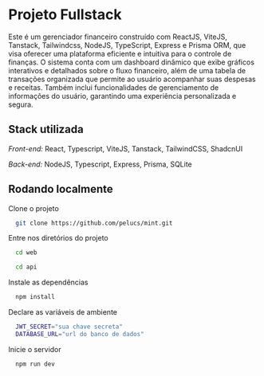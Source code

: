 # Projeto Fullstack

Este é um gerenciador financeiro construído com ReactJS, ViteJS, Tanstack, Tailwindcss, NodeJS, TypeScript, Express e Prisma ORM, que visa oferecer uma plataforma eficiente e intuitiva para o controle de finanças. O sistema conta com um dashboard dinâmico que exibe gráficos interativos e detalhados sobre o fluxo financeiro, além de uma tabela de transações organizada que permite ao usuário acompanhar suas despesas e receitas. Também inclui funcionalidades de gerenciamento de informações do usuário, garantindo uma experiência personalizada e segura.
## Stack utilizada

*Front-end:* React, Typescript, ViteJS, Tanstack, TailwindCSS, ShadcnUI

*Back-end:* NodeJS, Typescript, Express, Prisma, SQLite
## Rodando localmente

Clone o projeto

```bash
  git clone https://github.com/pelucs/mint.git
```

Entre nos diretórios do projeto

```bash
  cd web
```

```bash
  cd api
```

Instale as dependências

```bash
  npm install
```

Declare as variáveis de ambiente

```bash
  JWT_SECRET="sua chave secreta"
  DATABASE_URL="url do banco de dados"
```

Inicie o servidor

```bash
  npm run dev
```

